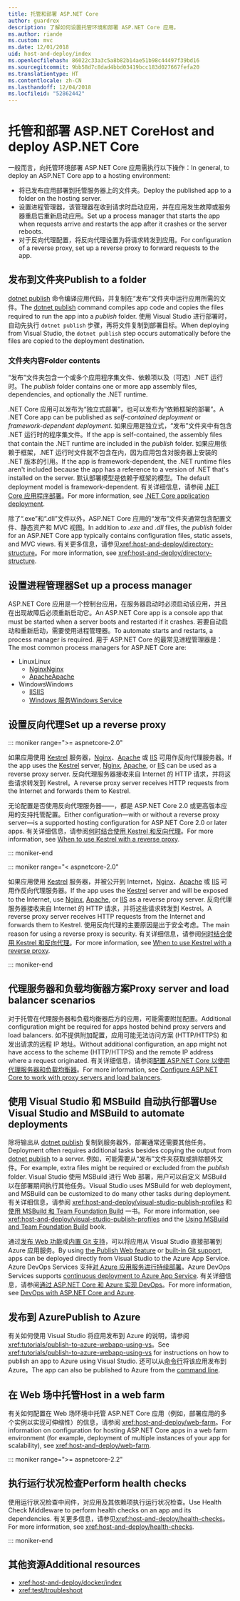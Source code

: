 ```yaml
---
title: 托管和部署 ASP.NET Core
author: guardrex
description: 了解如何设置托管环境和部署 ASP.NET Core 应用。
ms.author: riande
ms.custom: mvc
ms.date: 12/01/2018
uid: host-and-deploy/index
ms.openlocfilehash: 86022c33a3c5a8b82b14ae51b98c44497f39bd16
ms.sourcegitcommit: 9bb58d7c8dad4bbd03419bcc183d027667fefa20
ms.translationtype: HT
ms.contentlocale: zh-CN
ms.lasthandoff: 12/04/2018
ms.locfileid: "52862442"
---
```

# <a name="host-and-deploy-aspnet-core"></a><span data-ttu-id="59e2f-103">托管和部署 ASP.NET Core</span><span class="sxs-lookup"><span data-stu-id="59e2f-103">Host and deploy ASP.NET Core</span></span>

<span data-ttu-id="59e2f-104">一般而言，向托管环境部署 ASP.NET Core 应用需执行以下操作：</span><span class="sxs-lookup"><span data-stu-id="59e2f-104">In general, to deploy an ASP.NET Core app to a hosting environment:</span></span>

* <span data-ttu-id="59e2f-105">将已发布应用部署到托管服务器上的文件夹。</span><span class="sxs-lookup"><span data-stu-id="59e2f-105">Deploy the published app to a folder on the hosting server.</span></span>
* <span data-ttu-id="59e2f-106">设置进程管理器，该管理器在收到请求时启动应用，并在应用发生故障或服务器重启后重新启动应用。</span><span class="sxs-lookup"><span data-stu-id="59e2f-106">Set up a process manager that starts the app when requests arrive and restarts the app after it crashes or the server reboots.</span></span>
* <span data-ttu-id="59e2f-107">对于反向代理配置，将反向代理设置为将请求转发到应用。</span><span class="sxs-lookup"><span data-stu-id="59e2f-107">For configuration of a reverse proxy, set up a reverse proxy to forward requests to the app.</span></span>

## <a name="publish-to-a-folder"></a><span data-ttu-id="59e2f-108">发布到文件夹</span><span class="sxs-lookup"><span data-stu-id="59e2f-108">Publish to a folder</span></span>

<span data-ttu-id="59e2f-109">[dotnet publish](/dotnet/core/tools/dotnet-publish) 命令编译应用代码，并复制在“发布”文件夹中运行应用所需的文件。</span><span class="sxs-lookup"><span data-stu-id="59e2f-109">The [dotnet publish](/dotnet/core/tools/dotnet-publish) command compiles app code and copies the files required to run the app into a *publish* folder.</span></span> <span data-ttu-id="59e2f-110">使用 Visual Studio 进行部署时，自动先执行 `dotnet publish` 步骤，再将文件复制到部署目标。</span><span class="sxs-lookup"><span data-stu-id="59e2f-110">When deploying from Visual Studio, the `dotnet publish` step occurs automatically before the files are copied to the deployment destination.</span></span>

### <a name="folder-contents"></a><span data-ttu-id="59e2f-111">文件夹内容</span><span class="sxs-lookup"><span data-stu-id="59e2f-111">Folder contents</span></span>

<span data-ttu-id="59e2f-112">“发布”文件夹包含一个或多个应用程序集文件、依赖项以及（可选）.NET 运行时。</span><span class="sxs-lookup"><span data-stu-id="59e2f-112">The *publish* folder contains one or more app assembly files, dependencies, and optionally the .NET runtime.</span></span>

<span data-ttu-id="59e2f-113">.NET Core 应用可以发布为“独立式部署”，也可以发布为“依赖框架的部署”。</span><span class="sxs-lookup"><span data-stu-id="59e2f-113">A .NET Core app can be published as *self-contained deployment* or *framework-dependent deployment*.</span></span> <span data-ttu-id="59e2f-114">如果应用是独立式，“发布”文件夹中有包含 .NET 运行时的程序集文件。</span><span class="sxs-lookup"><span data-stu-id="59e2f-114">If the app is self-contained, the assembly files that contain the .NET runtime are included in the *publish* folder.</span></span> <span data-ttu-id="59e2f-115">如果应用依赖于框架，.NET 运行时文件就不包含在内，因为应用包含对服务器上安装的 .NET 版本的引用。</span><span class="sxs-lookup"><span data-stu-id="59e2f-115">If the app is framework-dependent, the .NET runtime files aren't included because the app has a reference to a version of .NET that's installed on the server.</span></span> <span data-ttu-id="59e2f-116">默认部署模型是依赖于框架的模型。</span><span class="sxs-lookup"><span data-stu-id="59e2f-116">The default deployment model is framework-dependent.</span></span> <span data-ttu-id="59e2f-117">有关详细信息，请参阅 [.NET Core 应用程序部署](/dotnet/core/deploying/)。</span><span class="sxs-lookup"><span data-stu-id="59e2f-117">For more information, see [.NET Core application deployment](/dotnet/core/deploying/).</span></span>

<span data-ttu-id="59e2f-118">除了“.exe”和“.dll”文件以外，ASP.NET Core 应用的“发布”文件夹通常包含配置文件、静态资产和 MVC 视图。</span><span class="sxs-lookup"><span data-stu-id="59e2f-118">In addition to *.exe* and *.dll* files, the *publish* folder for an ASP.NET Core app typically contains configuration files, static assets, and MVC views.</span></span> <span data-ttu-id="59e2f-119">有关更多信息，请参见<xref:host-and-deploy/directory-structure>。</span><span class="sxs-lookup"><span data-stu-id="59e2f-119">For more information, see <xref:host-and-deploy/directory-structure>.</span></span>

## <a name="set-up-a-process-manager"></a><span data-ttu-id="59e2f-120">设置进程管理器</span><span class="sxs-lookup"><span data-stu-id="59e2f-120">Set up a process manager</span></span>

<span data-ttu-id="59e2f-121">ASP.NET Core 应用是一个控制台应用，在服务器启动时必须启动该应用，并且在出现故障后必须重新启动它。</span><span class="sxs-lookup"><span data-stu-id="59e2f-121">An ASP.NET Core app is a console app that must be started when a server boots and restarted if it crashes.</span></span> <span data-ttu-id="59e2f-122">若要自动启动和重新启动，需要使用进程管理器。</span><span class="sxs-lookup"><span data-stu-id="59e2f-122">To automate starts and restarts, a process manager is required.</span></span> <span data-ttu-id="59e2f-123">用于 ASP.NET Core 的最常见进程管理器是：</span><span class="sxs-lookup"><span data-stu-id="59e2f-123">The most common process managers for ASP.NET Core are:</span></span>

* <span data-ttu-id="59e2f-124">Linux</span><span class="sxs-lookup"><span data-stu-id="59e2f-124">Linux</span></span>
  * [<span data-ttu-id="59e2f-125">Nginx</span><span class="sxs-lookup"><span data-stu-id="59e2f-125">Nginx</span></span>](xref:host-and-deploy/linux-nginx)
  * [<span data-ttu-id="59e2f-126">Apache</span><span class="sxs-lookup"><span data-stu-id="59e2f-126">Apache</span></span>](xref:host-and-deploy/linux-apache)
* <span data-ttu-id="59e2f-127">Windows</span><span class="sxs-lookup"><span data-stu-id="59e2f-127">Windows</span></span>
  * [<span data-ttu-id="59e2f-128">IIS</span><span class="sxs-lookup"><span data-stu-id="59e2f-128">IIS</span></span>](xref:host-and-deploy/iis/index)
  * [<span data-ttu-id="59e2f-129">Windows 服务</span><span class="sxs-lookup"><span data-stu-id="59e2f-129">Windows Service</span></span>](xref:host-and-deploy/windows-service)

## <a name="set-up-a-reverse-proxy"></a><span data-ttu-id="59e2f-130">设置反向代理</span><span class="sxs-lookup"><span data-stu-id="59e2f-130">Set up a reverse proxy</span></span>

::: moniker range=">= aspnetcore-2.0"

<span data-ttu-id="59e2f-131">如果应用使用 [Kestrel](xref:fundamentals/servers/kestrel) 服务器，[Nginx](xref:host-and-deploy/linux-nginx)、[Apache](xref:host-and-deploy/linux-apache) 或 [IIS](xref:host-and-deploy/iis/index) 可用作反向代理服务器。</span><span class="sxs-lookup"><span data-stu-id="59e2f-131">If the app uses the [Kestrel](xref:fundamentals/servers/kestrel) server, [Nginx](xref:host-and-deploy/linux-nginx), [Apache](xref:host-and-deploy/linux-apache), or [IIS](xref:host-and-deploy/iis/index) can be used as a reverse proxy server.</span></span> <span data-ttu-id="59e2f-132">反向代理服务器接收来自 Internet 的 HTTP 请求，并将这些请求转发到 Kestrel。</span><span class="sxs-lookup"><span data-stu-id="59e2f-132">A reverse proxy server receives HTTP requests from the Internet and forwards them to Kestrel.</span></span>

<span data-ttu-id="59e2f-133">无论配置是否使用反向代理服务器&mdash;&mdash;，都是 ASP.NET Core 2.0 或更高版本应用的支持托管配置。</span><span class="sxs-lookup"><span data-stu-id="59e2f-133">Either configuration&mdash;with or without a reverse proxy server&mdash;is a supported hosting configuration for ASP.NET Core 2.0 or later apps.</span></span> <span data-ttu-id="59e2f-134">有关详细信息，请参阅[何时结合使用 Kestrel 和反向代理](xref:fundamentals/servers/kestrel#when-to-use-kestrel-with-a-reverse-proxy)。</span><span class="sxs-lookup"><span data-stu-id="59e2f-134">For more information, see [When to use Kestrel with a reverse proxy](xref:fundamentals/servers/kestrel#when-to-use-kestrel-with-a-reverse-proxy).</span></span>

::: moniker-end

::: moniker range="< aspnetcore-2.0"

<span data-ttu-id="59e2f-135">如果应用使用 [Kestrel](xref:fundamentals/servers/kestrel) 服务器，并被公开到 Internet，[Nginx](xref:host-and-deploy/linux-nginx)、[Apache](xref:host-and-deploy/linux-apache) 或 [IIS](xref:host-and-deploy/iis/index) 可用作反向代理服务器。</span><span class="sxs-lookup"><span data-stu-id="59e2f-135">If the app uses the [Kestrel](xref:fundamentals/servers/kestrel) server and will be exposed to the Internet, use [Nginx](xref:host-and-deploy/linux-nginx), [Apache](xref:host-and-deploy/linux-apache), or [IIS](xref:host-and-deploy/iis/index) as a reverse proxy server.</span></span> <span data-ttu-id="59e2f-136">反向代理服务器接收来自 Internet 的 HTTP 请求，并将这些请求转发到 Kestrel。</span><span class="sxs-lookup"><span data-stu-id="59e2f-136">A reverse proxy server receives HTTP requests from the Internet and forwards them to Kestrel.</span></span> <span data-ttu-id="59e2f-137">使用反向代理的主要原因是出于安全考虑。</span><span class="sxs-lookup"><span data-stu-id="59e2f-137">The main reason for using a reverse proxy is security.</span></span> <span data-ttu-id="59e2f-138">有关详细信息，请参阅[何时结合使用 Kestrel 和反向代理](xref:fundamentals/servers/kestrel?tabs=aspnetcore1x#when-to-use-kestrel-with-a-reverse-proxy)。</span><span class="sxs-lookup"><span data-stu-id="59e2f-138">For more information, see [When to use Kestrel with a reverse proxy](xref:fundamentals/servers/kestrel?tabs=aspnetcore1x#when-to-use-kestrel-with-a-reverse-proxy).</span></span>

::: moniker-end

## <a name="proxy-server-and-load-balancer-scenarios"></a><span data-ttu-id="59e2f-139">代理服务器和负载均衡器方案</span><span class="sxs-lookup"><span data-stu-id="59e2f-139">Proxy server and load balancer scenarios</span></span>

<span data-ttu-id="59e2f-140">对于托管在代理服务器和负载均衡器后方的应用，可能需要附加配置。</span><span class="sxs-lookup"><span data-stu-id="59e2f-140">Additional configuration might be required for apps hosted behind proxy servers and load balancers.</span></span> <span data-ttu-id="59e2f-141">如不提供附加配置，应用可能无法访问方案 (HTTP/HTTPS) 和发出请求的远程 IP 地址。</span><span class="sxs-lookup"><span data-stu-id="59e2f-141">Without additional configuration, an app might not have access to the scheme (HTTP/HTTPS) and the remote IP address where a request originated.</span></span> <span data-ttu-id="59e2f-142">有关详细信息，请参阅[配置 ASP.NET Core 以使用代理服务器和负载均衡器](xref:host-and-deploy/proxy-load-balancer)。</span><span class="sxs-lookup"><span data-stu-id="59e2f-142">For more information, see [Configure ASP.NET Core to work with proxy servers and load balancers](xref:host-and-deploy/proxy-load-balancer).</span></span>

## <a name="use-visual-studio-and-msbuild-to-automate-deployments"></a><span data-ttu-id="59e2f-143">使用 Visual Studio 和 MSBuild 自动执行部署</span><span class="sxs-lookup"><span data-stu-id="59e2f-143">Use Visual Studio and MSBuild to automate deployments</span></span>

<span data-ttu-id="59e2f-144">除将输出从 [dotnet publish](/dotnet/core/tools/dotnet-publish) 复制到服务器外，部署通常还需要其他任务。</span><span class="sxs-lookup"><span data-stu-id="59e2f-144">Deployment often requires additional tasks besides copying the output from [dotnet publish](/dotnet/core/tools/dotnet-publish) to a server.</span></span> <span data-ttu-id="59e2f-145">例如，可能需要从“发布”文件夹获取或排除额外文件。</span><span class="sxs-lookup"><span data-stu-id="59e2f-145">For example, extra files might be required or excluded from the *publish* folder.</span></span> <span data-ttu-id="59e2f-146">Visual Studio 使用 MSBuild 进行 Web 部署，用户可以自定义 MSBuild 以在部署期间执行其他任务。</span><span class="sxs-lookup"><span data-stu-id="59e2f-146">Visual Studio uses MSBuild for web deployment, and MSBuild can be customized to do many other tasks during deployment.</span></span> <span data-ttu-id="59e2f-147">有关详细信息，请参阅 <xref:host-and-deploy/visual-studio-publish-profiles> 和[使用 MSBuild 和 Team Foundation Build](http://msbuildbook.com/) 一书。</span><span class="sxs-lookup"><span data-stu-id="59e2f-147">For more information, see <xref:host-and-deploy/visual-studio-publish-profiles> and the [Using MSBuild and Team Foundation Build](http://msbuildbook.com/) book.</span></span>

<span data-ttu-id="59e2f-148">通过[发布 Web 功能](xref:tutorials/publish-to-azure-webapp-using-vs)或[内置 Git 支持](xref:host-and-deploy/azure-apps/azure-continuous-deployment)，可以将应用从 Visual Studio 直接部署到 Azure 应用服务。</span><span class="sxs-lookup"><span data-stu-id="59e2f-148">By using [the Publish Web feature](xref:tutorials/publish-to-azure-webapp-using-vs) or [built-in Git support](xref:host-and-deploy/azure-apps/azure-continuous-deployment), apps can be deployed directly from Visual Studio to the Azure App Service.</span></span> <span data-ttu-id="59e2f-149">Azure DevOps Services 支持[对 Azure 应用服务进行持续部署](/azure/devops/pipelines/targets/webapp)。</span><span class="sxs-lookup"><span data-stu-id="59e2f-149">Azure DevOps Services supports [continuous deployment to Azure App Service](/azure/devops/pipelines/targets/webapp).</span></span> <span data-ttu-id="59e2f-150">有关详细信息，请参阅[通过 ASP.NET Core 和 Azure 实现 DevOps](xref:azure/devops/index)。</span><span class="sxs-lookup"><span data-stu-id="59e2f-150">For more information, see [DevOps with ASP.NET Core and Azure](xref:azure/devops/index).</span></span>

## <a name="publish-to-azure"></a><span data-ttu-id="59e2f-151">发布到 Azure</span><span class="sxs-lookup"><span data-stu-id="59e2f-151">Publish to Azure</span></span>

<span data-ttu-id="59e2f-152">有关如何使用 Visual Studio 将应用发布到 Azure 的说明，请参阅 <xref:tutorials/publish-to-azure-webapp-using-vs>。</span><span class="sxs-lookup"><span data-stu-id="59e2f-152">See <xref:tutorials/publish-to-azure-webapp-using-vs> for instructions on how to publish an app to Azure using Visual Studio.</span></span> <span data-ttu-id="59e2f-153">还可以从[命令行](/azure/app-service/app-service-web-get-started-dotnet)将该应用发布到 Azure。</span><span class="sxs-lookup"><span data-stu-id="59e2f-153">The app can also be published to Azure from the [command line](/azure/app-service/app-service-web-get-started-dotnet).</span></span>

## <a name="host-in-a-web-farm"></a><span data-ttu-id="59e2f-154">在 Web 场中托管</span><span class="sxs-lookup"><span data-stu-id="59e2f-154">Host in a web farm</span></span>

<span data-ttu-id="59e2f-155">有关如何配置在 Web 场环境中托管 ASP.NET Core 应用（例如，部署应用的多个实例以实现可伸缩性）的信息，请参阅 <xref:host-and-deploy/web-farm>。</span><span class="sxs-lookup"><span data-stu-id="59e2f-155">For information on configuration for hosting ASP.NET Core apps in a web farm environment (for example, deployment of multiple instances of your app for scalability), see <xref:host-and-deploy/web-farm>.</span></span>

::: moniker range=">= aspnetcore-2.2"

## <a name="perform-health-checks"></a><span data-ttu-id="59e2f-156">执行运行状况检查</span><span class="sxs-lookup"><span data-stu-id="59e2f-156">Perform health checks</span></span>

<span data-ttu-id="59e2f-157">使用运行状况检查中间件，对应用及其依赖项执行运行状况检查。</span><span class="sxs-lookup"><span data-stu-id="59e2f-157">Use Health Check Middleware to perform health checks on an app and its dependencies.</span></span> <span data-ttu-id="59e2f-158">有关更多信息，请参见<xref:host-and-deploy/health-checks>。</span><span class="sxs-lookup"><span data-stu-id="59e2f-158">For more information, see <xref:host-and-deploy/health-checks>.</span></span>

::: moniker-end

## <a name="additional-resources"></a><span data-ttu-id="59e2f-159">其他资源</span><span class="sxs-lookup"><span data-stu-id="59e2f-159">Additional resources</span></span>

* <xref:host-and-deploy/docker/index>
* <xref:test/troubleshoot>
